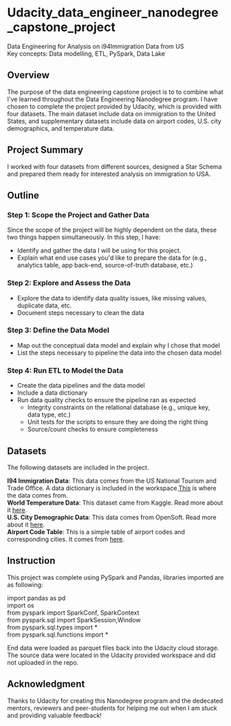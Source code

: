 # Udacity_data_engineer_nanodegree_capstone_project
Data Engineering for Analysis on i94Immigration Data from US      
Key concepts: Data modelling, ETL, PySpark, Data Lake

## Overview    
The purpose of the data engineering capstone project is to to combine what I've learned throughout the Data Engineering Nanodegree program. I have chosen to complete the project provided by Udacity, which is provided with four datasets. The main dataset include data on immigration to the United States, and supplementary datasets include data on airport codes, U.S. city demographics, and temperature data.

## Project Summary
I worked with four datasets from different sources, designed a Star Schema and prepared them ready for interested analysis on immigration to USA. 

## Outline
### Step 1: Scope the Project and Gather Data
Since the scope of the project will be highly dependent on the data, these two things happen simultaneously. In this step, I have:

* Identify and gather the data I will be using for this project. 
* Explain what end use cases you'd like to prepare the data for (e.g., analytics table, app back-end, source-of-truth database, etc.)

### Step 2: Explore and Assess the Data
* Explore the data to identify data quality issues, like missing values, duplicate data, etc.
* Document steps necessary to clean the data

### Step 3: Define the Data Model
* Map out the conceptual data model and explain why I chose that model
* List the steps necessary to pipeline the data into the chosen data model

### Step 4: Run ETL to Model the Data
* Create the data pipelines and the data model
* Include a data dictionary
* Run data quality checks to ensure the pipeline ran as expected
  * Integrity constraints on the relational database (e.g., unique key, data type, etc.)
  * Unit tests for the scripts to ensure they are doing the right thing
  * Source/count checks to ensure completeness

## Datasets
The following datasets are included in the project. 

**I94 Immigration Data**: This data comes from the US National Tourism and Trade Office. A data dictionary is included in the workspace.[This](https://travel.trade.gov/research/reports/i94/historical/2016.html) is where the data comes from.           
**World Temperature Data**: This dataset came from Kaggle. Read more about it [here](https://www.kaggle.com/berkeleyearth/climate-change-earth-surface-temperature-data).                  
**U.S. City Demographic Data**: This data comes from OpenSoft. Read more about it [here](https://public.opendatasoft.com/explore/dataset/us-cities-demographics/export/).       
**Airport Code Table**: This is a simple table of airport codes and corresponding cities. It comes from [here](https://datahub.io/core/airport-codes#data).

## Instruction
This project was complete using PySpark and Pandas, libraries imported are as following:

import pandas as pd     
import os      
from pyspark import SparkConf, SparkContext      
from pyspark.sql import SparkSession,Window       
from pyspark.sql.types import *      
from pyspark.sql.functions import *       

End data were loaded as parquet files back into the Udacity cloud storage. The source data were located in the Udacity provided workspace and did not uploaded in the repo.

## Acknowledgment
Thanks to Udacity for creating this Nanodegree program and the dedecated mentors, reviewers and peer-students for helping me out when I am stuck and providing valuable feedback!
